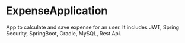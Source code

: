 # ExpenseApplication

App to calculate and save expense for an user.
It includes JWT, Spring Security, SpringBoot, Gradle, MySQL, Rest Api.

